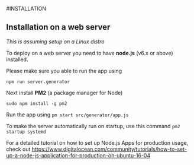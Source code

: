 #INSTALLATION

## Installation on a web server

_This is assuming setup on a Linux distro_

To deploy on a web server you need to have **node.js** (v6.x or above) installed.

Please make sure you able to run the app using 
```shell
npm run server.generator
```  

Next install **PM2** (a package manager for Node)    
```shell
sudo npm install -g pm2
```    


Run the app using `pm start src/generator/app.js`

To make the server automatically run on startup, use this command `pm2 startup systemd`

For a detailed tutorial on how to set up Node.js Apps for production usage, check out https://www.digitalocean.com/community/tutorials/how-to-set-up-a-node-js-application-for-production-on-ubuntu-16-04 
